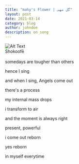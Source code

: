 ```yaml
---
title: "mahy's Flower | گل مهی"
layout: post
date: 2021-03-14
category: blog
author: johndoe
description: on song
---
```

<img class="image" src="{{ site.url }}/assets/images/IMG_6503.jpg" alt="Alt Text">
<figcaption class="caption">Shokoofē</figcaption>
<br>
somedays are tougher than others

hence I sing 

and when I sing, Angels come out

there's a process

my internal mass drops

i transform to air

and the moment is always right

present, powerful

i come out reborn

yes reborn

in myself everytime